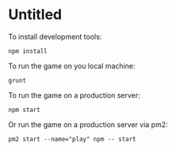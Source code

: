 # Untitled

To install development tools:

    npm install

To run the game on you local machine:

    grunt

To run the game on a production server:

    npm start

Or run the game on a production server via pm2:

    pm2 start --name="play" npm -- start
